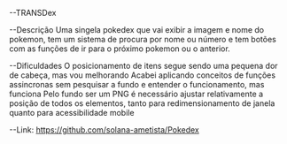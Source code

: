 --TRANSDex

--Descrição
    Uma singela pokedex que vai exibir a imagem e nome do pokemon, tem um sistema de procura
    por nome ou número e tem botões com as funções de ir para o próximo pokemon ou o anterior.

--Dificuldades
    O posicionamento de itens segue sendo uma pequena dor de cabeça, mas vou melhorando
    Acabei aplicando conceitos de funções assincronas sem pesquisar a fundo e entender o funcionamento, mas funciona
    Pelo fundo ser um PNG é necessário ajustar relativamente a posição de todos os elementos, tanto para redimensionamento de janela quanto para acessibilidade mobile

--Link: https://github.com/solana-ametista/Pokedex